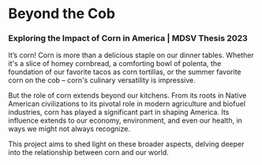 # Beyond the Cob
### Exploring the Impact of Corn in America | MDSV Thesis 2023

It’s corn! Corn is more than a delicious staple on our dinner tables. Whether it's a slice of homey cornbread, a comforting bowl of polenta, the foundation of our favorite tacos as corn tortillas, or the summer favorite corn on the cob – corn's culinary versatility is impressive.

But the role of corn extends beyond our kitchens. From its roots in Native American civilizations to its pivotal role in modern agriculture and biofuel industries, corn has played a significant part in shaping America. Its influence extends to our economy, environment, and even our health, in ways we might not always recognize.

This project aims to shed light on these broader aspects, delving deeper into the relationship between corn and our world.
